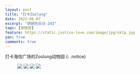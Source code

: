 ```yaml
---
layout: post
title: "打卡Zoolung"
date: 2022-06-07
excerpt: "妍妍的日记-243"
tags: [徐晓妍]
feature: https://static.justice-love.com/image/jpg/xktp.jpg
yan: true
comments: true
---
```

打卡海信广场的Zoolung动物园
{: .notice}
<figure>
    <img src="{{ site.staticUrl }}/yanyan/image/61dongwuyuan1.jpg" />
    <img src="{{ site.staticUrl }}/yanyan/image/61dongwuyuan2.jpg" />
    <img src="{{ site.staticUrl }}/yanyan/image/61dongwuyuan3.jpg" />
    <img src="{{ site.staticUrl }}/yanyan/image/61dongwuyuan4.jpg" />
</figure>
